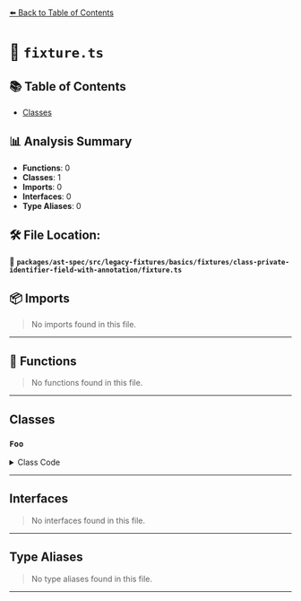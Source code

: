 [⬅️ Back to Table of Contents](../../../../../../../index.md)

# 📄 `fixture.ts`

## 📚 Table of Contents

- [Classes](#classes)

## 📊 Analysis Summary

- **Functions**: 0
- **Classes**: 1
- **Imports**: 0
- **Interfaces**: 0
- **Type Aliases**: 0

## 🛠️ File Location:
📂 **`packages/ast-spec/src/legacy-fixtures/basics/fixtures/class-private-identifier-field-with-annotation/fixture.ts`**

## 📦 Imports

> No imports found in this file.


---

## 🔧 Functions

> No functions found in this file.


---

## Classes

### `Foo`

<details><summary>Class Code</summary>

```ts
class Foo {
  #priv1: number;
  #priv2: number = 1;

  constructor() {
    this.#priv1 = 1;
  }
}
```
</details>


---

## Interfaces

> No interfaces found in this file.


---

## Type Aliases

> No type aliases found in this file.


---